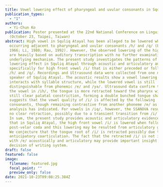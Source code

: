 ```yaml
---
title: Vowel lowering effect of pharyngeal and uvular consonants in Squliq Atayal
publication_types:
  - "1"
authors:
  - Yi-Chun Ko
publication: Poster presented at the 22nd National Conference on Linguistics.
  (October 23, Taipei, Taiwan)
abstract: High vowel in Squliq Atayal has been alleged to be lowered when
  occurring adjacent to pharyngeal and uvular consonants /h/ and /q/ (Egerod,
  1966; Li, 1980; Rau, 1992). However, the observed lowering of the high vowels
  are heavily based on auditory transcription with no further examination on its
  underlying mechanism. The present study investigates the patterns of the vowel
  lowering effect in Squliq Atayal through acoustic and articulatory analyses,
  specifically for high front vowel /i/ that is either preceded or followed by
  /h/ and /q/. Recordings and Ultrasound data were collected from one native
  speaker of Squliq Atayal. The acoustic results show a vowel lowering effect
  interacts with syllable structure, while the lowered vowel is still
  distinguishable from phonemic /e/ and /ya/. Ultrasound data confirm that for
  the vowel in /ih/, the tongue is more retracted toward the pharynx with a
  still clear palatal constriction, forming a double bunched tongue shape. This
  suggests that the vowel quality of /i/ is affected by the following
  consonants, though remaining contrastive from another phoneme /e/ as acoustic
  analysis has indicated. For vowels in /iq/, however, the SSANOVA results show
  no clear retraction, possibly due to a transient transition from /i/ to /q/.
  In sum, the present study provides acoustic and articulatory evidences showing
  that in Squliq Atayal, the high front vowel /i/ is lowered when followed by
  post-velar coda and this lowering may be resulted from articulatory gestures.
  We conjecture that the tongue root of /i/ is retracted possibly due to an
  anticipatory coarticulation. The fact that the retracted /i/ is not identical
  with /e/ acoustically and articulatory may provide important insight into the
  decision of writing system.
draft: false
featured: false
image:
  filename: featured.jpg
  focal_point: ""
  preview_only: false
date: 2021-10-23T09:08:25.384Z
---
```

